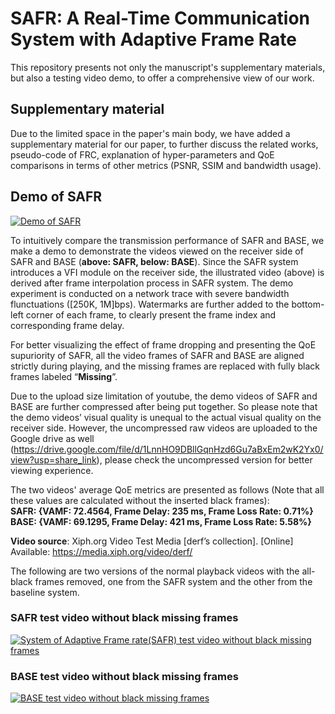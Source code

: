 # SAFR: A Real-Time Communication System with Adaptive Frame Rate
This repository presents not only the manuscript's supplementary materials, but also a testing video demo, to offer a comprehensive view of our work.

## Supplementary material
Due to the limited space in the paper's main body, we have added a supplementary material for our paper, to further discuss the related works, pseudo-code of FRC, explanation of hyper-parameters and QoE comparisons in terms of other metrics (PSNR, SSIM and bandwidth usage).

## Demo of SAFR

[![Demo of SAFR](https://res.cloudinary.com/marcomontalbano/image/upload/v1679299276/video_to_markdown/images/youtube--XNW-uDKIOg8-c05b58ac6eb4c4700831b2b3070cd403.jpg)](https://www.youtube.com/watch?v=XNW-uDKIOg8 "Demo of SAFR")

To intuitively compare the transmission performance of SAFR and BASE, we make a demo to demonstrate the videos viewed on the receiver side of SAFR and BASE (**above: SAFR, below: BASE**). Since the SAFR system introduces a VFI module on the receiver side, the illustrated video (above) is derived after frame interpolation process in SAFR system. The demo experiment is conducted on a network trace with severe bandwidth flunctuations ([250K, 1M]bps). Watermarks are further added to the bottom-left corner of each frame, to clearly present the frame index and corresponding frame delay.

For better visualizing the effect of frame dropping and presenting the QoE supuriority of SAFR, all the video frames of SAFR and BASE are aligned strictly during playing, and the missing frames are replaced with fully black frames labeled “**Missing**”.

Due to the upload size limitation of youtube, the demo videos of SAFR and BASE are further compressed after being put together. So please note that the demo videos’ visual quality is unequal to the actual visual quality on the receiver side. However, the uncompressed raw videos are uploaded to the Google drive as well (https://drive.google.com/file/d/1LnnHO9DBllGqnHzd6Gu7aBxEm2wK2Yx0/view?usp=share_link), please check the uncompressed version for better viewing experience.

The two videos' average QoE metrics are presented as follows (Note that all these values are calculated without the inserted black frames):  
**SAFR: {VAMF: 72.4564, Frame Delay: 235 ms, Frame Loss Rate: 0.71%}**  
**BASE: {VAMF: 69.1295, Frame Delay: 421 ms, Frame Loss Rate: 5.58%}**   

**Video source**: Xiph.org Video Test Media [derf’s collection]. [Online] Available: https://media.xiph.org/video/derf/

The following are two versions of the normal playback videos with the all-black frames removed, one from the SAFR system and the other from the baseline system.

### SAFR test video without black missing frames
[![System of Adaptive Frame rate(SAFR) test video without black missing frames](https://res.cloudinary.com/marcomontalbano/image/upload/v1679370271/video_to_markdown/images/youtube--hM2YMJ3FXRg-c05b58ac6eb4c4700831b2b3070cd403.jpg)](https://www.youtube.com/watch?v=hM2YMJ3FXRg&t=11s "System of Adaptive Frame rate(SAFR) test video without black missing frames")

### BASE test video without black missing frames
[![BASE test video without black missing frames](https://res.cloudinary.com/marcomontalbano/image/upload/v1679370353/video_to_markdown/images/youtube--HrCV2r2Tcbw-c05b58ac6eb4c4700831b2b3070cd403.jpg)](https://www.youtube.com/watch?v=HrCV2r2Tcbw "BASE test video without black missing frames")


